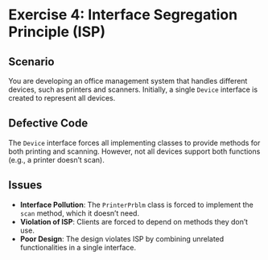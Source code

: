 # Exercise 4: Interface Segregation Principle (ISP)

## Scenario

You are developing an office management system that handles different devices, such as printers and scanners. Initially, a single `Device` interface is created to represent all devices.

## Defective Code

The `Device` interface forces all implementing classes to provide methods for both printing and scanning. However, not all devices support both functions (e.g., a printer doesn’t scan).

## Issues

- **Interface Pollution**: The `PrinterPrblm` class is forced to implement the `scan` method, which it doesn’t need.
- **Violation of ISP**: Clients are forced to depend on methods they don’t use.
- **Poor Design**: The design violates ISP by combining unrelated functionalities in a single interface.
